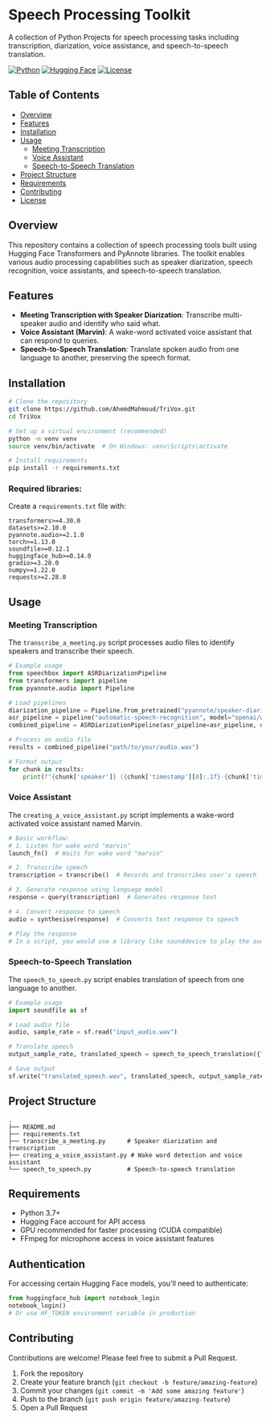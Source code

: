 # Speech Processing Toolkit

A collection of Python Projects for speech processing tasks including transcription, diarization, voice assistance, and speech-to-speech translation.

[![Python](https://img.shields.io/badge/Python-3.7+-blue.svg)](https://www.python.org/downloads/)
[![Hugging Face](https://img.shields.io/badge/🤗%20Hugging%20Face-Models-yellow.svg)](https://huggingface.co/)
[![License](https://img.shields.io/badge/License-MIT-green.svg)](LICENSE)

## Table of Contents

- [Overview](#overview)
- [Features](#features)
- [Installation](#installation)
- [Usage](#usage)
  - [Meeting Transcription](#meeting-transcription)
  - [Voice Assistant](#voice-assistant)
  - [Speech-to-Speech Translation](#speech-to-speech-translation)
- [Project Structure](#project-structure)
- [Requirements](#requirements)
- [Contributing](#contributing)
- [License](#license)

## Overview

This repository contains a collection of speech processing tools built using Hugging Face Transformers and PyAnnote libraries. The toolkit enables various audio processing capabilities such as speaker diarization, speech recognition, voice assistants, and speech-to-speech translation.

## Features

- **Meeting Transcription with Speaker Diarization**: Transcribe multi-speaker audio and identify who said what.
- **Voice Assistant (Marvin)**: A wake-word activated voice assistant that can respond to queries.
- **Speech-to-Speech Translation**: Translate spoken audio from one language to another, preserving the speech format.

## Installation

```bash
# Clone the repository
git clone https://github.com/AhemdMahmoud/TriVox.git
cd TriVox

# Set up a virtual environment (recommended)
python -m venv venv
source venv/bin/activate  # On Windows: venv\Scripts\activate

# Install requirements
pip install -r requirements.txt
```

### Required libraries:

Create a `requirements.txt` file with:

```
transformers>=4.30.0
datasets>=2.10.0
pyannote.audio>=2.1.0
torch>=1.13.0
soundfile>=0.12.1
huggingface_hub>=0.14.0
gradio>=3.20.0
numpy>=1.22.0
requests>=2.28.0
```

## Usage

### Meeting Transcription

The `transcribe_a_meeting.py` script processes audio files to identify speakers and transcribe their speech.

```python
# Example usage
from speechbox import ASRDiarizationPipeline
from transformers import pipeline
from pyannote.audio import Pipeline

# Load pipelines
diarization_pipeline = Pipeline.from_pretrained("pyannote/speaker-diarization@2.1")
asr_pipeline = pipeline("automatic-speech-recognition", model="openai/whisper-base")
combined_pipeline = ASRDiarizationPipeline(asr_pipeline=asr_pipeline, diarization_pipeline=diarization_pipeline)

# Process an audio file
results = combined_pipeline("path/to/your/audio.wav")

# Format output
for chunk in results:
    print(f"{chunk['speaker']} ({chunk['timestamp'][0]:.1f}-{chunk['timestamp'][1]:.1f}): {chunk['text']}")
```

### Voice Assistant

The `creating_a_voice_assistant.py` script implements a wake-word activated voice assistant named Marvin.

```python
# Basic workflow:
# 1. Listen for wake word "marvin"
launch_fn()  # Waits for wake word "marvin"

# 2. Transcribe speech
transcription = transcribe()  # Records and transcribes user's speech

# 3. Generate response using language model
response = query(transcription)  # Generates response text

# 4. Convert response to speech
audio = synthesise(response)  # Converts text response to speech

# Play the response
# In a script, you would use a library like sounddevice to play the audio
```

### Speech-to-Speech Translation

The `speech_to_speech.py` script enables translation of speech from one language to another.

```python
# Example usage
import soundfile as sf

# Load audio file
audio, sample_rate = sf.read("input_audio.wav")

# Translate speech
output_sample_rate, translated_speech = speech_to_speech_translation({"array": audio, "sampling_rate": sample_rate})

# Save output
sf.write("translated_speech.wav", translated_speech, output_sample_rate)
```

## Project Structure

```
.
├── README.md
├── requirements.txt
├── transcribe_a_meeting.py      # Speaker diarization and transcription
├── creating_a_voice_assistant.py # Wake word detection and voice assistant
└── speech_to_speech.py          # Speech-to-speech translation
```

## Requirements

- Python 3.7+
- Hugging Face account for API access
- GPU recommended for faster processing (CUDA compatible)
- FFmpeg for microphone access in voice assistant features

## Authentication

For accessing certain Hugging Face models, you'll need to authenticate:

```python
from huggingface_hub import notebook_login
notebook_login()
# Or use HF_TOKEN environment variable in production
```

## Contributing

Contributions are welcome! Please feel free to submit a Pull Request.

1. Fork the repository
2. Create your feature branch (`git checkout -b feature/amazing-feature`)
3. Commit your changes (`git commit -m 'Add some amazing feature'`)
4. Push to the branch (`git push origin feature/amazing-feature`)
5. Open a Pull Request
